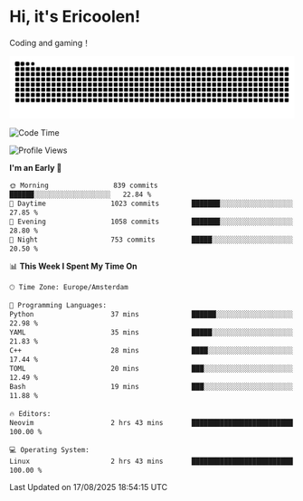 # Hi, it's Ericoolen!
Coding and gaming！

<picture>
  <source media="(prefers-color-scheme: dark)" srcset="https://raw.githubusercontent.com/Eric-Song-Nop/Eric-Song-Nop/output/github-contribution-grid-snake-dark.svg">
  <source media="(prefers-color-scheme: light)" srcset="https://raw.githubusercontent.com/Eric-Song-Nop/Eric-Song-Nop/output/github-contribution-grid-snake.svg">
  <img alt="github contribution grid snake animation" src="https://raw.githubusercontent.com/Eric-Song-Nop/Eric-Song-Nop/output/github-contribution-grid-snake.svg">
</picture>

<!--START_SECTION:waka-->
![Code Time](http://img.shields.io/badge/Code%20Time-1%2C869%20hrs%2015%20mins-blue)

![Profile Views](http://img.shields.io/badge/Profile%20Views-0-blue)

**I'm an Early 🐤** 

```text
🌞 Morning                839 commits         ██████░░░░░░░░░░░░░░░░░░░   22.84 % 
🌆 Daytime                1023 commits        ███████░░░░░░░░░░░░░░░░░░   27.85 % 
🌃 Evening                1058 commits        ███████░░░░░░░░░░░░░░░░░░   28.80 % 
🌙 Night                  753 commits         █████░░░░░░░░░░░░░░░░░░░░   20.50 % 
```


📊 **This Week I Spent My Time On** 

```text
🕑︎ Time Zone: Europe/Amsterdam

💬 Programming Languages: 
Python                   37 mins             ██████░░░░░░░░░░░░░░░░░░░   22.98 % 
YAML                     35 mins             █████░░░░░░░░░░░░░░░░░░░░   21.83 % 
C++                      28 mins             ████░░░░░░░░░░░░░░░░░░░░░   17.44 % 
TOML                     20 mins             ███░░░░░░░░░░░░░░░░░░░░░░   12.49 % 
Bash                     19 mins             ███░░░░░░░░░░░░░░░░░░░░░░   11.88 % 

🔥 Editors: 
Neovim                   2 hrs 43 mins       █████████████████████████   100.00 % 

💻 Operating System: 
Linux                    2 hrs 43 mins       █████████████████████████   100.00 % 
```


 Last Updated on 17/08/2025 18:54:15 UTC
<!--END_SECTION:waka-->
